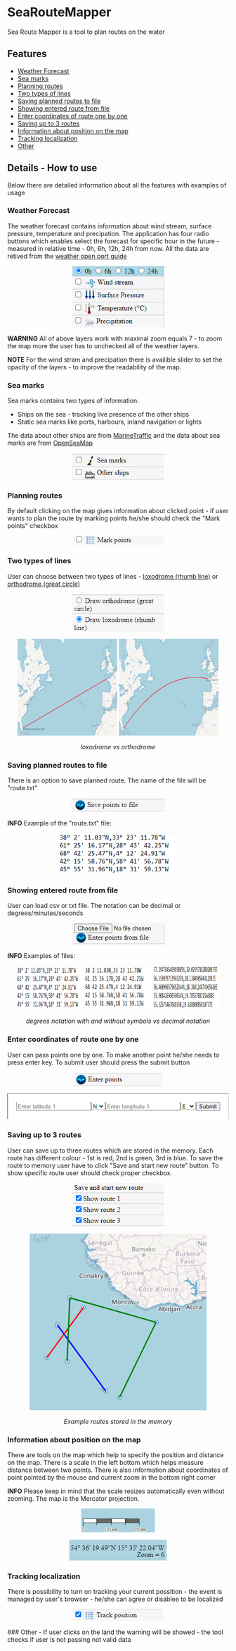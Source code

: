 # SeaRouteMapper

Sea Route Mapper is a tool to plan routes on the water

## Features
- [Weather Forecast](#weather-forecast)
- [Sea marks](#sea-marks)
- [Planning routes](#planning-routes)
- [Two types of lines](#two-types-of-lines)
- [Saving planned routes to file](#saving-planned-routes-to-file)
- [Showing entered route from file](#showing-entered-route-from-file)
- [Enter coordinates of route one by one](#enter-coordinates-of-route-one-by-one)
- [Saving up to 3 routes](#saving-up-to-3-routes)
- [Information about position on the map](#information-about-position-on-the-map)
- [Tracking localization](#tracking-localization)
- [Other](#other)

## Details - How to use
Below there are detailed information about all the features with examples of usage
### Weather Forecast
The weather forecast contains information about wind stream, surface pressure, temperature and precipation. The application has four radio buttons which enables select the forecast for specific hour in the future - measured in relative time  - 0h, 6h, 12h, 24h from now. All the data are retived from the [weather open port guide](https://weather.openportguide.de/)

<p align="center">
  <img src="resources/readme/weather-forecast.png" alt="Weather forecast"/>
</p>

**WARNING**
All of above layers work with maximal zoom equals 7 - to zoom the map more the user has to unchecked all of the weather layers.

**NOTE**
For the wind stram and precipation there is availible slider to set the opacity of the layers - to improve the readability of the map.

### Sea marks
Sea marks contains two types of information:
- Ships on the sea - tracking live presence of the other ships 
- Static sea marks like ports, harbours, inland navigation or lights

The data about other ships are from [MarineTraffic](https://www.marinetraffic.com/) and the data about sea marks are from [OpenSeaMap](https://openseamap.org/)
<p align="center">
  <img src="resources/readme/sea-marks.png" alt="Weather forecast"/>
</p>

### Planning routes
By default clicking on the map gives information about clicked point - if user wants to plan the route by marking points he/she should check the "Mark points" checkbox

<p align="center">
  <img src="resources/readme/mark-points.png" alt="Weather forecast"/>
</p>

### Two types of lines
User can choose between two types of lines - [loxodrome (rhumb line)](https://en.wikipedia.org/wiki/Rhumb_line) or [orthodrome (great circle)](https://en.wikipedia.org/wiki/Great_circle)

<p align="center">
  <img src="resources/readme/two-lines.png" alt="Weather forecast"/>
</p>
<p align="center">
  <img src="resources/readme/loxodrome.png" alt="Weather forecast" height="220" width="45%"/>
  <img src="resources/readme/orthodrome.png" alt="Weather forecast" height="220" width="45%"/>
</p>
<p align="center">
  <em>loxodrome vs orthodrome</em>
</p>

### Saving planned routes to file
There is an option to save planned route. The name of the file will be "route.txt"
<p align="center">
  <img src="resources/readme/save-points-to-file.png" alt="Weather forecast"/>
</p>

**INFO**
Example of the "route.txt" file:
<p align="center">
  <img src="resources/readme/route-image.png" alt="Weather forecast"/>
</p>

### Showing entered route from file
User can load csv or txt file. The notation can be decimal or degrees/minutes/seconds

<p align="center">
  <img src="resources/readme/load-file.png" alt="Weather forecast"/>
</p>

**INFO**
Examples of files:
<p align="center">
  <img src="resources/readme/route-image.png" alt="Weather forecast" height="100" width="30%"/> 
  <img src="resources/readme/route-image2.png" alt="Weather forecast" height="100" width="30%"/>
  <img src="resources/readme/route-image3.png" alt="Weather forecast" height="100" width="30%"/>
</p>
<p align="center">
  <em>degrees notation with and without symbols vs decimal notation</em>
</p>


### Enter coordinates of route one by one
User can pass points one by one. To make another point he/she needs to press enter key. To submit user should press the submit button

<p align="center">
  <img src="resources/readme/enter-points.png" alt="Weather forecast"/>
</p>

<p align="center">
  <img src="resources/readme/enter-points2.png" alt="Weather forecast"/>
</p>

### Saving up to 3 routes
User can save up to three routes which are stored in the memory. Each route has different colour - 1st is red, 2nd is green, 3rd is blue. To save the route to memory user have to click "Save and start new route" button. To show specific route user should check proper checkbox.

<p align="center">
  <img src="resources/readme/show-routes.png" alt="Weather forecast"/>
</p>

<p align="center">
  <img src="resources/readme/show-routes2.png" alt="Weather forecast"/>
</p>

<p align="center">
  <em>Example routes stored in the memory</em>
</p>

### Information about position on the map
There are tools on the map which help to specify the position and distance on the map. There is a scale in the left bottom which helps measure distance between two points. There is also information about coordinates of point pointed by the mouse and current zoom in the bottom right corner


**INFO** 
Please keep in mind that the scale resizes automatically even without zooming. The map is the Mercator projection.

<p align="center">
  <img src="resources/readme/scale.png" alt="Weather forecast"/>
</p>

<p align="center">
  <img src="resources/readme/coordinates.png" alt="Weather forecast"/>
</p>

### Tracking localization
There is possibility to turn on tracking your current possition - the event is managed by user's browser - he/she can agree or disablee to be localized

<p align="center">
  <img src="resources/readme/track-position.png" alt="Weather forecast"/>
</p>
### Other
- If user clicks on the land the warning will be showed - the tool checks if user is not passing not valid data